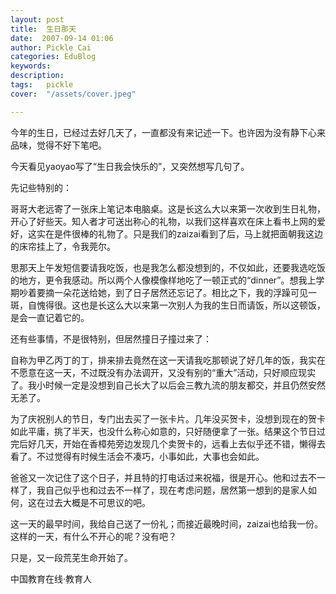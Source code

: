 ```yaml
---
layout: post  
title:  生日那天  
date:  2007-09-14 01:06  
author: Pickle Cai  
categories: EduBlog  
keywords: 
description:   
tags:	pickle   
cover:  "/assets/cover.jpeg"  

---  
```

    
今年的生日，已经过去好几天了，一直都没有来记述一下。也许因为没有静下心来品味，觉得不好下笔吧。



今天看见yaoyao写了“生日我会快乐的”，又突然想写几句了。



先记些特别的：



哥哥大老远寄了一张床上笔记本电脑桌。这是长这么大以来第一次收到生日礼物，开心了好些天。知人者才可送出称心的礼物，以我们这样喜欢在床上看书上网的爱好，这实在是件很棒的礼物了。只是我们的zaizai看到了后，马上就把面朝我这边的床帘挂上了，令我莞尔。



思那天上午发短信要请我吃饭，也是我怎么都没想到的，不仅如此，还要我选吃饭的地方，更令我感动。所以两个人像模像样地吃了一顿正式的“dinner”。想我上学期吵着要摘一朵花送给她，到了日子居然还忘记了。相比之下，我的浮躁可见一斑，自愧得很。这也是长这么大以来第一次别人为我的生日而请饭，所以这顿饭，是会一直记着它的。



还有些事情，不是很特别，但居然撞日子撞过来了：



自称为甲乙丙丁的丁，排来排去竟然在这一天请我吃那顿说了好几年的饭，我实在不愿意在这一天，不过既没有办法调开，又没有别的“重大”活动，只好顺应现实了。我小时候一定是没想到自己长大了以后会三教九流的朋友都交，并且仍然安然无恙了。



为了庆祝别人的节日，专门出去买了一张卡片。几年没买贺卡，没想到现在的贺卡如此平庸，挑了半天，也没什么称心如意的，只好随便拿了一张。结果这个节日过完后好几天，开始在香樟苑旁边发现几个卖贺卡的，远看上去似乎还不错，懒得去看了。不过觉得有时候生活会不凑巧，小事如此，大事也会如此。



爸爸又一次记住了这个日子，并且特的打电话过来祝福，很是开心。他和过去不一样了，我自己似乎也和过去不一样了，现在考虑问题，居然第一想到的是家人如何，这在过去大概是不可思议的吧。



这一天的最早时间，我给自己送了一份礼；而接近最晚时间，zaizai也给我一份。这样的一天，有什么不开心的呢？没有吧？



只是，又一段荒芜生命开始了。



		    
 中国教育在线·教育人

